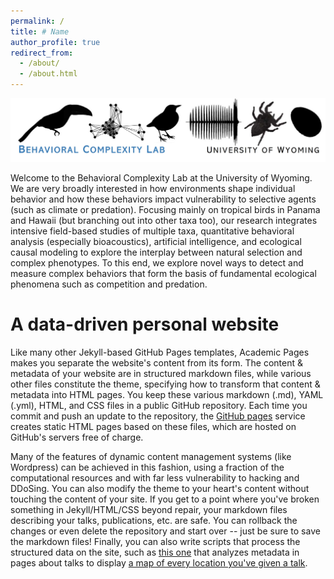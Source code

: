 ```yaml
---
permalink: /
title: # Name
author_profile: true
redirect_from: 
  - /about/
  - /about.html
---
```


![header](assets/logo_BCL_2.jpg)

Welcome to the Behavioral Complexity Lab at the University of Wyoming. We are very broadly interested in how environments shape individual behavior and how these behaviors impact vulnerability to selective agents (such as climate or predation). Focusing mainly on tropical birds in Panama and Hawaii (but branching out into other taxa too), our research integrates intensive field-based studies of multiple taxa, quantitative behavioral analysis (especially bioacoustics), artificial intelligence, and ecological causal modeling to explore the interplay between natural selection and complex phenotypes. To this end, we explore novel ways to detect and measure complex behaviors that form the basis of fundamental ecological phenomena such as competition and predation.

A data-driven personal website
======
Like many other Jekyll-based GitHub Pages templates, Academic Pages makes you separate the website's content from its form. The content & metadata of your website are in structured markdown files, while various other files constitute the theme, specifying how to transform that content & metadata into HTML pages. You keep these various markdown (.md), YAML (.yml), HTML, and CSS files in a public GitHub repository. Each time you commit and push an update to the repository, the [GitHub pages](https://pages.github.com/) service creates static HTML pages based on these files, which are hosted on GitHub's servers free of charge.

Many of the features of dynamic content management systems (like Wordpress) can be achieved in this fashion, using a fraction of the computational resources and with far less vulnerability to hacking and DDoSing. You can also modify the theme to your heart's content without touching the content of your site. If you get to a point where you've broken something in Jekyll/HTML/CSS beyond repair, your markdown files describing your talks, publications, etc. are safe. You can rollback the changes or even delete the repository and start over -- just be sure to save the markdown files! Finally, you can also write scripts that process the structured data on the site, such as [this one](https://github.com/academicpages/academicpages.github.io/blob/master/talkmap.ipynb) that analyzes metadata in pages about talks to display [a map of every location you've given a talk](https://academicpages.github.io/talkmap.html).

